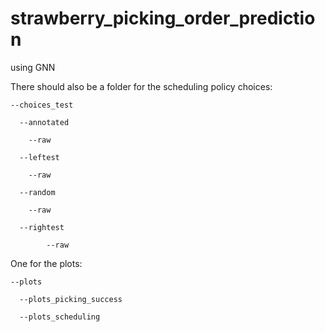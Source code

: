 # strawberry_picking_order_prediction
using GNN 

There should also be a folder for the scheduling policy choices:

    --choices_test

      --annotated

        --raw

      --leftest

        --raw

      --random

        --raw

      --rightest

            --raw
    
One for the plots:

    --plots

      --plots_picking_success

      --plots_scheduling
